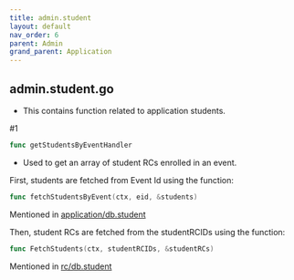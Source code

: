 ```yaml
---
title: admin.student
layout: default
nav_order: 6
parent: Admin
grand_parent: Application
---
```

## admin.student.go

* This contains function related to application students.

#1
```go 
func getStudentsByEventHandler
```
* Used to get an array of student RCs enrolled in an event.

First, students are fetched from Event Id using the function: 
```go 
func fetchStudentsByEvent(ctx, eid, &students)
```
Mentioned in [application/db.student]()

Then, student RCs are fetched from the studentRCIDs using the function:

```go 
func FetchStudents(ctx, studentRCIDs, &studentRCs)
```
Mentioned in [rc/db.student]()
